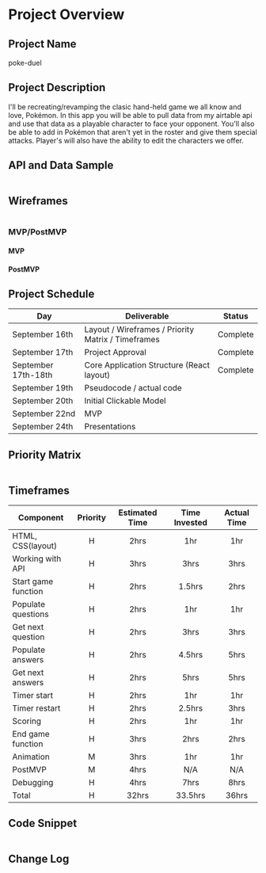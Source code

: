 # Project Overview

## Project Name

poke-duel

## Project Description
I'll be recreating/revamping the clasic hand-held game we all know and love, Pokémon. In this app you will be able to pull data from my airtable api and use that data as a playable character to face your opponent. You'll also be able to add in Pokémon that aren't yet in the roster and give them special attacks. Player's will also have the ability to edit the characters we offer.

## API and Data Sample



```
```

## Wireframes

![]()



### MVP/PostMVP


#### MVP 


 

#### PostMVP  



## Project Schedule

|  Day | Deliverable | Status
|---|---| ---|
|September 16th| Layout / Wireframes / Priority Matrix / Timeframes | Complete
|September 17th| Project Approval | Complete
|September 17th-18th| Core Application Structure (React layout) | Complete
|September 19th| Pseudocode / actual code | 
|September 20th| Initial Clickable Model  |
|September 22nd| MVP | 
|September 24th| Presentations | 

## Priority Matrix
![]()



## Timeframes

| Component         | Priority | Estimated Time | Time Invested | Actual Time |
| ---               | :---:    | :---:          |  :---:        |:---:        |
|HTML, CSS(layout)  | H        | 2hrs           | 1hr           | 1hr         |   
|Working with API   | H        | 3hrs           | 3hrs          | 3hrs        |
|Start game function| H        | 2hrs           | 1.5hrs        | 2hrs        |
|Populate questions | H        | 2hrs           | 1hr           | 1hr         |
|Get next question  | H        | 2hrs           | 3hrs          | 3hrs        |
|Populate answers   | H        | 2hrs           | 4.5hrs        | 5hrs        |
|Get next answers   | H        | 2hrs           | 5hrs          | 5hrs        |
|Timer start        | H        | 2hrs           | 1hr           | 1hr         |
|Timer restart      | H        | 2hrs           | 2.5hrs        | 3hrs        |
|Scoring            | H        | 2hrs           | 1hr           | 1hr         |
|End game function  | H        | 3hrs           | 2hrs          | 2hrs        |
|Animation          | M        | 3hrs           | 1hr           | 1hr         |
|PostMVP            | M        | 4hrs           | N/A           | N/A         |
|Debugging          | H        | 4hrs           | 7hrs          | 8hrs        |
|Total              | H        | 32hrs          | 33.5hrs       | 36hrs       |


## Code Snippet



```

```

## Change Log

